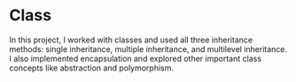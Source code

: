 # Class
In this project, I worked with classes and used all three inheritance methods: single inheritance, multiple inheritance, and multilevel inheritance. I also implemented encapsulation and explored other important class concepts like abstraction and polymorphism.
